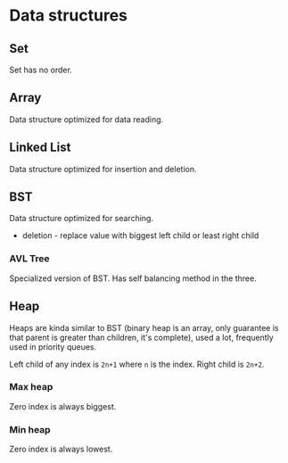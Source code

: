 # Data structures

## Set

Set has no order. 

## Array

Data structure optimized for data reading.

## Linked List

Data structure optimized for insertion and deletion.

## BST

Data structure optimized for searching.

- deletion - replace value with biggest left child or least right child

### AVL Tree

Specialized version of BST. Has self balancing method in the three.

## Heap

Heaps are kinda similar to BST (binary heap is an array, only guarantee is that parent is greater than children, it's complete), used a lot, frequently used in priority queues.

Left child of any index is `2n+1` where `n` is the index. Right child is `2n+2`.

### Max heap

Zero index is always biggest.

### Min heap

Zero index is always lowest.